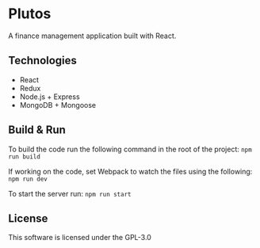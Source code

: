 # Plutos

A finance management application built with React.

## Technologies
- React
- Redux
- Node.js + Express
- MongoDB + Mongoose

## Build & Run
To build the code run the following command in the root of the project:
`npm run build`

If working on the code, set Webpack to watch the files using the following:
`npm run dev`

To start the server run:
`npm run start`

## License
This software is licensed under the GPL-3.0
